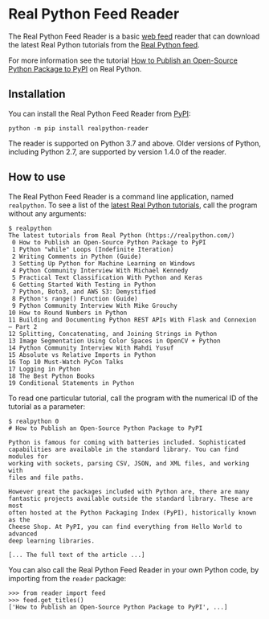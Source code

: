 # Real Python Feed Reader

The Real Python Feed Reader is a basic [web feed](https://en.wikipedia.org/wiki/Web_feed) reader that can download the latest Real Python tutorials from the [Real Python feed](https://realpython.com/contact/#rss-atom-feed).

For more information see the tutorial [How to Publish an Open-Source Python Package to PyPI](https://realpython.com/pypi-publish-python-package/) on Real Python.

## Installation

You can install the Real Python Feed Reader from [PyPI](https://pypi.org/project/realpython-reader/):

    python -m pip install realpython-reader

The reader is supported on Python 3.7 and above. Older versions of Python, including Python 2.7, are supported by version 1.4.0 of the reader.

## How to use

The Real Python Feed Reader is a command line application, named `realpython`. To see a list of the [latest Real Python tutorials](https://realpython.com/), call the program without any arguments:

    $ realpython
    The latest tutorials from Real Python (https://realpython.com/)
     0 How to Publish an Open-Source Python Package to PyPI
     1 Python "while" Loops (Indefinite Iteration)
     2 Writing Comments in Python (Guide)
     3 Setting Up Python for Machine Learning on Windows
     4 Python Community Interview With Michael Kennedy
     5 Practical Text Classification With Python and Keras
     6 Getting Started With Testing in Python
     7 Python, Boto3, and AWS S3: Demystified
     8 Python's range() Function (Guide)
     9 Python Community Interview With Mike Grouchy
    10 How to Round Numbers in Python
    11 Building and Documenting Python REST APIs With Flask and Connexion – Part 2
    12 Splitting, Concatenating, and Joining Strings in Python
    13 Image Segmentation Using Color Spaces in OpenCV + Python
    14 Python Community Interview With Mahdi Yusuf
    15 Absolute vs Relative Imports in Python
    16 Top 10 Must-Watch PyCon Talks
    17 Logging in Python
    18 The Best Python Books
    19 Conditional Statements in Python

To read one particular tutorial, call the program with the numerical ID of the tutorial as a parameter:

    $ realpython 0
    # How to Publish an Open-Source Python Package to PyPI

    Python is famous for coming with batteries included. Sophisticated
    capabilities are available in the standard library. You can find modules for
    working with sockets, parsing CSV, JSON, and XML files, and working with
    files and file paths.

    However great the packages included with Python are, there are many
    fantastic projects available outside the standard library. These are most
    often hosted at the Python Packaging Index (PyPI), historically known as the
    Cheese Shop. At PyPI, you can find everything from Hello World to advanced
    deep learning libraries.

    [... The full text of the article ...]

You can also call the Real Python Feed Reader in your own Python code, by importing from the `reader` package:

    >>> from reader import feed
    >>> feed.get_titles()
    ['How to Publish an Open-Source Python Package to PyPI', ...]
